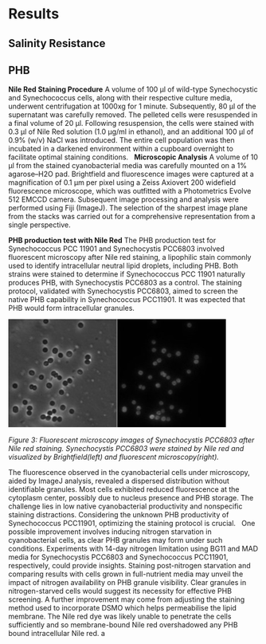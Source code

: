 # Results

## Salinity Resistance

## PHB

**Nile Red Staining Procedure**
A volume of 100 μl of wild-type Synechocystic and Synechococcus cells, along with their respective culture media, underwent centrifugation at 1000xg for 1 minute. Subsequently, 80 μl of the supernatant was carefully removed. The pelleted cells were resuspended in a final volume of 20 μl. Following resuspension, the cells were stained with 0.3 μl of Nile Red solution (1.0 μg/ml in ethanol), and an additional 100 μl of 0.9% (w/v) NaCl was introduced. The entire cell population was then incubated in a darkened environment within a cupboard overnight to facilitate optimal staining conditions.
 
**Microscopic Analysis**
A volume of 10 μl from the stained cyanobacterial media was carefully mounted on a 1% agarose–H2O pad. Brightfield and fluorescence images were captured at a magnification of 0.1 μm per pixel using a Zeiss Axiovert 200 widefield fluorescence microscope, which was outfitted with a Photometrics Evolve 512 EMCCD camera. Subsequent image processing and analysis were performed using Fiji (ImageJ). The selection of the sharpest image plane from the stacks was carried out for a comprehensive representation from a single perspective.

**PHB production test with Nile Red**
The PHB production test for Synechococcus PCC 11901 and Synechocystis PCC6803 involved fluorescent microscopy after Nile red staining, a lipophilic stain commonly used to identify intracellular neutral lipid droplets, including PHB. Both strains were stained to determine if Synechococcus PCC 11901 naturally produces PHB, with Synechocystis PCC6803 as a control. The staining protocol, validated with Synechocystis PCC6803, aimed to screen the native PHB capability in Synechococcus PCC11901. It was expected that PHB would form intracellular granules.

![micro](https://raw.githubusercontent.com/idec-teams/2023_Edinburgh/main/figures/micro.jpg)

*Figure 3: Fluorescent microscopy images of Synechocystis PCC6803 after Nile red staining. Synechocystis PCC6803 were stained by Nile red and visualized by Brightfield(left) and fluorescent microscopy(right).*

The fluorescence observed in the cyanobacterial cells under microscopy, aided by ImageJ analysis, revealed a dispersed distribution without identifiable granules. Most cells exhibited reduced fluorescence at the cytoplasm center, possibly due to nucleus presence and PHB storage. The challenge lies in low native cyanobacterial productivity and nonspecific staining distractions. Considering the unknown PHB productivity of Synechococcus PCC11901, optimizing the staining protocol is crucial.
 
One possible improvement involves inducing nitrogen starvation in cyanobacterial cells, as clear PHB granules may form under such conditions. Experiments with 14-day nitrogen limitation using BG11 and MAD media for Synechocystis PCC6803 and Synechococcus PCC11901, respectively, could provide insights. Staining post-nitrogen starvation and comparing results with cells grown in full-nutrient media may unveil the impact of nitrogen availability on PHB granule visibility. Clear granules in nitrogen-starved cells would suggest its necessity for effective PHB screening.
A further improvement may come from adjusting the staining method used to incorporate DSMO which helps permeabilise the lipid membrane. The Nile red dye was likely unable to penetrate the cells sufficiently and so membrane-bound Nile red overshadowed any PHB bound intracellular Nile red. 
a
